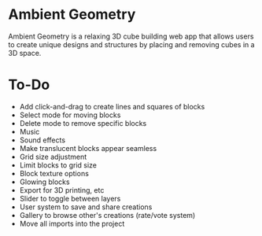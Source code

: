 # Ambient Geometry

Ambient Geometry is a relaxing 3D cube building web app that allows users to create unique designs and structures by placing and removing cubes in a 3D space.


# To-Do

* Add click-and-drag to create lines and squares of blocks
* Select mode for moving blocks
* Delete mode to remove specific blocks
* Music
* Sound effects
* Make translucent blocks appear seamless
* Grid size adjustment
* Limit blocks to grid size
* Block texture options
* Glowing blocks
* Export for 3D printing, etc
* Slider to toggle between layers
* User system to save and share creations
* Gallery to browse other's creations (rate/vote system)
* Move all imports into the project